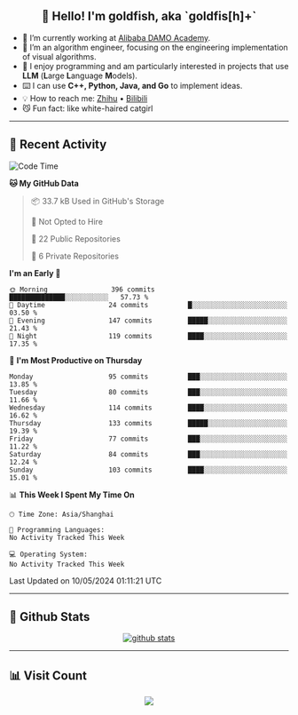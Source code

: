
<h2 align="center">👋 Hello! I'm goldfish, aka `goldfis[h]+`</h2>

- 📍 I’m currently working at [Alibaba DAMO Academy](https://damo.alibaba.com/).  
- 🌱 I’m an algorithm engineer, focusing on the engineering implementation of visual algorithms.  
- 💬 I enjoy programming and am particularly interested in projects that use **LLM** (**L**arge **L**anguage **M**odels).   
- ⌨️ I can use **C++, Python, Java, and Go** to implement ideas.  
- 💡 How to reach me: [Zhihu](https://www.zhihu.com/people/goldfishh) • [Bilibili](https://space.bilibili.com/11349246)  
- 😼 Fun fact: like white-haired catgirl  

-------

## 🔧 Recent Activity

<!--START_SECTION:waka-->
![Code Time](http://img.shields.io/badge/Code%20Time-85%20hrs%2024%20mins-blue)

**🐱 My GitHub Data** 

> 📦 33.7 kB Used in GitHub's Storage 
 > 
> 🚫 Not Opted to Hire
 > 
> 📜 22 Public Repositories 
 > 
> 🔑 6 Private Repositories 
 > 
**I'm an Early 🐤** 

```text
🌞 Morning                396 commits         ██████████████░░░░░░░░░░░   57.73 % 
🌆 Daytime                24 commits          █░░░░░░░░░░░░░░░░░░░░░░░░   03.50 % 
🌃 Evening                147 commits         █████░░░░░░░░░░░░░░░░░░░░   21.43 % 
🌙 Night                  119 commits         ████░░░░░░░░░░░░░░░░░░░░░   17.35 % 
```
📅 **I'm Most Productive on Thursday** 

```text
Monday                   95 commits          ███░░░░░░░░░░░░░░░░░░░░░░   13.85 % 
Tuesday                  80 commits          ███░░░░░░░░░░░░░░░░░░░░░░   11.66 % 
Wednesday                114 commits         ████░░░░░░░░░░░░░░░░░░░░░   16.62 % 
Thursday                 133 commits         █████░░░░░░░░░░░░░░░░░░░░   19.39 % 
Friday                   77 commits          ███░░░░░░░░░░░░░░░░░░░░░░   11.22 % 
Saturday                 84 commits          ███░░░░░░░░░░░░░░░░░░░░░░   12.24 % 
Sunday                   103 commits         ████░░░░░░░░░░░░░░░░░░░░░   15.01 % 
```


📊 **This Week I Spent My Time On** 

```text
🕑︎ Time Zone: Asia/Shanghai

💬 Programming Languages: 
No Activity Tracked This Week

💻 Operating System: 
No Activity Tracked This Week
```


 Last Updated on 10/05/2024 01:11:21 UTC
<!--END_SECTION:waka-->

-------

## 📆 Github Stats

<p align="center">
    <a href="https://github.com/anuraghazra/github-readme-stats">
      <img src="https://github-readme-stats.vercel.app/api?username=goldfishh&show_icons=true&theme=dracula" alt="github stats" />
    </a>
</p>

-------

## 📊 Visit Count

<p align="center">
  <a href="https://count.getloli.com/"><img src="https://count.getloli.com/get/@:goldfishh?theme=rule34"></a>
</p>
